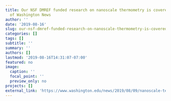 ```yaml
---
title: Our NSF DMREF funded research on nanoscale thermometry is covered by the University
  of Washington News
author: ''
date: '2019-08-16'
slug: our-nsf-dmref-funded-research-on-nanoscale-thermometry-is-covered-by-the-university-of-washington-news
categories: []
tags: []
subtitle: ''
summary: ''
authors: []
lastmod: '2019-08-16T14:31:07-07:00'
featured: no
image:
  caption: ''
  focal_point: ''
  preview_only: no
projects: []
external_link: 'https://www.washington.edu/news/2019/08/09/nanoscale-temperature-laser/'
---
```

